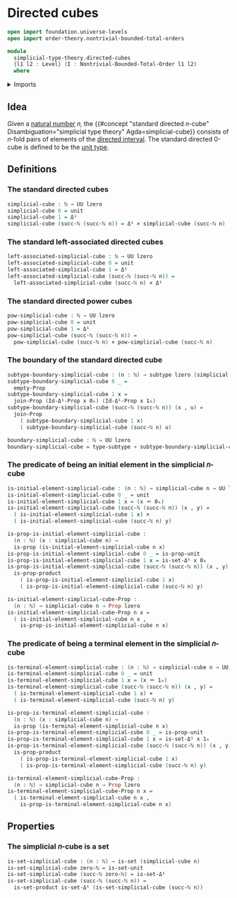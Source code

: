 # Directed cubes

```agda
open import foundation.universe-levels
open import order-theory.nontrivial-bounded-total-orders

module
  simplicial-type-theory.directed-cubes
  {l1 l2 : Level} (I : Nontrivial-Bounded-Total-Order l1 l2)
  where
```

<details><summary>Imports</summary>

```agda
open import elementary-number-theory.natural-numbers

open import foundation.cartesian-product-types
open import foundation.contractible-types
open import foundation.dependent-pair-types
open import foundation.empty-types
open import foundation.function-types
open import foundation.identity-types
open import foundation.negated-equality
open import foundation.negation
open import foundation.propositions
open import foundation.sets
open import foundation.subtypes
open import foundation.unit-type
open import foundation.universe-levels

open import simplicial-type-theory.directed-interval-type I I
open import simplicial-type-theory.inequality-directed-interval-type I I

open import synthetic-homotopy-theory.joins-of-types
```

</details>

## Idea

Given a [natural number](elementary-number-theory.natural-numbers.md) 𝑛, the
{{#concept "standard directed 𝑛-cube" Disambiguation="simplicial type theory" Agda=simplicial-cube}}
consists of 𝑛-fold pairs of elements of the
[directed interval](simplicial-type-theory.directed-interval-type.md). The
standard directed 0-cube is defined to be the
[unit type](foundation.unit-type.md).

## Definitions

### The standard directed cubes

```agda
simplicial-cube : ℕ → UU lzero
simplicial-cube 0 = unit
simplicial-cube 1 = Δ¹
simplicial-cube (succ-ℕ (succ-ℕ n)) = Δ¹ × simplicial-cube (succ-ℕ n)
```

### The standard left-associated directed cubes

```agda
left-associated-simplicial-cube : ℕ → UU lzero
left-associated-simplicial-cube 0 = unit
left-associated-simplicial-cube 1 = Δ¹
left-associated-simplicial-cube (succ-ℕ (succ-ℕ n)) =
  left-associated-simplicial-cube (succ-ℕ n) × Δ¹
```

### The standard directed power cubes

```agda
pow-simplicial-cube : ℕ → UU lzero
pow-simplicial-cube 0 = unit
pow-simplicial-cube 1 = Δ¹
pow-simplicial-cube (succ-ℕ (succ-ℕ n)) =
  pow-simplicial-cube (succ-ℕ n) × pow-simplicial-cube (succ-ℕ n)
```

### The boundary of the standard directed cube

```agda
subtype-boundary-simplicial-cube : (n : ℕ) → subtype lzero (simplicial-cube n)
subtype-boundary-simplicial-cube 0 _ =
  empty-Prop
subtype-boundary-simplicial-cube 1 x =
  join-Prop (Id-Δ¹-Prop x 0▵) (Id-Δ¹-Prop x 1▵)
subtype-boundary-simplicial-cube (succ-ℕ (succ-ℕ n)) (x , u) =
  join-Prop
    ( subtype-boundary-simplicial-cube 1 x)
    ( subtype-boundary-simplicial-cube (succ-ℕ n) u)

boundary-simplicial-cube : ℕ → UU lzero
boundary-simplicial-cube = type-subtype ∘ subtype-boundary-simplicial-cube
```

### The predicate of being an initial element in the simplicial 𝑛-cube

```agda
is-initial-element-simplicial-cube : (n : ℕ) → simplicial-cube n → UU lzero
is-initial-element-simplicial-cube 0 _ = unit
is-initial-element-simplicial-cube 1 x = (x ＝ 0▵)
is-initial-element-simplicial-cube (succ-ℕ (succ-ℕ n)) (x , y) =
  ( is-initial-element-simplicial-cube 1 x) ×
  ( is-initial-element-simplicial-cube (succ-ℕ n) y)

is-prop-is-initial-element-simplicial-cube :
  (n : ℕ) (x : simplicial-cube n) →
  is-prop (is-initial-element-simplicial-cube n x)
is-prop-is-initial-element-simplicial-cube 0 _ = is-prop-unit
is-prop-is-initial-element-simplicial-cube 1 x = is-set-Δ¹ x 0▵
is-prop-is-initial-element-simplicial-cube (succ-ℕ (succ-ℕ n)) (x , y) =
  is-prop-product
    ( is-prop-is-initial-element-simplicial-cube 1 x)
    ( is-prop-is-initial-element-simplicial-cube (succ-ℕ n) y)

is-initial-element-simplicial-cube-Prop :
  (n : ℕ) → simplicial-cube n → Prop lzero
is-initial-element-simplicial-cube-Prop n x =
  ( is-initial-element-simplicial-cube n x ,
    is-prop-is-initial-element-simplicial-cube n x)
```

### The predicate of being a terminal element in the simplicial 𝑛-cube

```agda
is-terminal-element-simplicial-cube : (n : ℕ) → simplicial-cube n → UU lzero
is-terminal-element-simplicial-cube 0 _ = unit
is-terminal-element-simplicial-cube 1 x = (x ＝ 1▵)
is-terminal-element-simplicial-cube (succ-ℕ (succ-ℕ n)) (x , y) =
  ( is-terminal-element-simplicial-cube 1 x) ×
  ( is-terminal-element-simplicial-cube (succ-ℕ n) y)

is-prop-is-terminal-element-simplicial-cube :
  (n : ℕ) (x : simplicial-cube n) →
  is-prop (is-terminal-element-simplicial-cube n x)
is-prop-is-terminal-element-simplicial-cube 0 _ = is-prop-unit
is-prop-is-terminal-element-simplicial-cube 1 x = is-set-Δ¹ x 1▵
is-prop-is-terminal-element-simplicial-cube (succ-ℕ (succ-ℕ n)) (x , y) =
  is-prop-product
    ( is-prop-is-terminal-element-simplicial-cube 1 x)
    ( is-prop-is-terminal-element-simplicial-cube (succ-ℕ n) y)

is-terminal-element-simplicial-cube-Prop :
  (n : ℕ) → simplicial-cube n → Prop lzero
is-terminal-element-simplicial-cube-Prop n x =
  ( is-terminal-element-simplicial-cube n x ,
    is-prop-is-terminal-element-simplicial-cube n x)
```

## Properties

### The simplicial 𝑛-cube is a set

```agda
is-set-simplicial-cube : (n : ℕ) → is-set (simplicial-cube n)
is-set-simplicial-cube zero-ℕ = is-set-unit
is-set-simplicial-cube (succ-ℕ zero-ℕ) = is-set-Δ¹
is-set-simplicial-cube (succ-ℕ (succ-ℕ n)) =
  is-set-product is-set-Δ¹ (is-set-simplicial-cube (succ-ℕ n))
```
